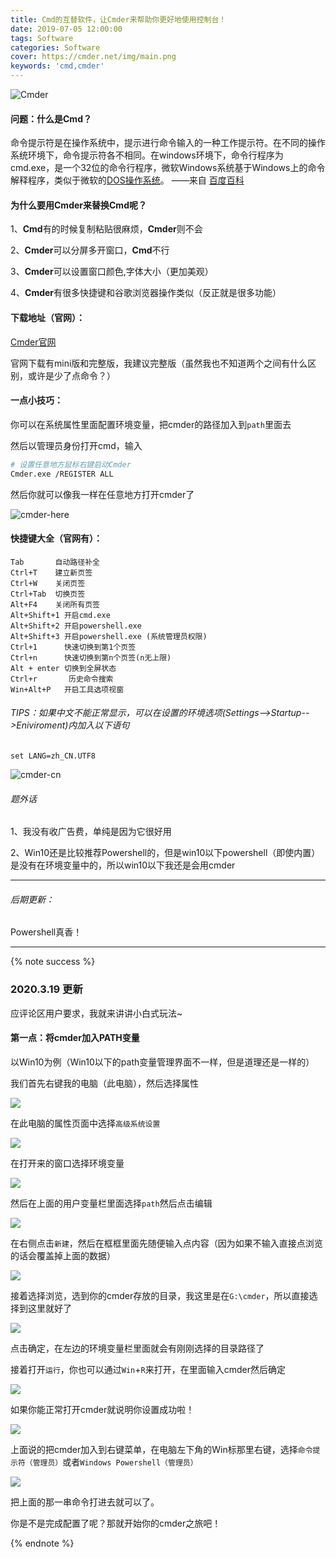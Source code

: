 ```yaml
---
title: Cmd的互替软件，让Cmder来帮助你更好地使用控制台！
date: 2019-07-05 12:00:00
tags: Software
categories: Software
cover: https://cmder.net/img/main.png
keywords: 'cmd,cmder'
---
```


![Cmder](https://cmder.net/img/main.png)

#### 问题：什么是Cmd？

命令提示符是在操作系统中，提示进行命令输入的一种工作提示符。在不同的操作系统环境下，命令提示符各不相同。在windows环境下，命令行程序为cmd.exe，是一个32位的命令行程序，微软Windows系统基于Windows上的命令解释程序，类似于微软的[DOS操作系统](https://baike.baidu.com/item/DOS操作系统)。  ——来自 [百度百科](https://baike.baidu.com/item/命令提示符)

#### 为什么要用Cmder来替换Cmd呢？

1、**Cmd**有的时候复制粘贴很麻烦，**Cmder**则不会

2、**Cmder**可以分屏多开窗口，**Cmd**不行

3、**Cmder**可以设置窗口颜色,字体大小（更加美观）

4、**Cmder**有很多快捷键和谷歌浏览器操作类似（反正就是很多功能）

#### 下载地址（官网）：

[Cmder官网](http://cmder.net/)

官网下载有mini版和完整版，我建议完整版（虽然我也不知道两个之间有什么区别，或许是少了点命令？）

#### 一点小技巧：

你可以在系统属性里面配置环境变量，把cmder的路径加入到``path``里面去

然后以管理员身份打开cmd，输入

```bash
# 设置任意地方鼠标右键启动Cmder
Cmder.exe /REGISTER ALL
```

然后你就可以像我一样在任意地方打开cmder了

![cmder-here](https://gamernotitle.coding.net/p/assets/d/assets/git/raw/master/cmder/cmder-here.png)

#### 快捷键大全（官网有）：

```
Tab       自动路径补全
Ctrl+T    建立新页签
Ctrl+W    关闭页签
Ctrl+Tab  切换页签
Alt+F4    关闭所有页签
Alt+Shift+1 开启cmd.exe
Alt+Shift+2 开启powershell.exe
Alt+Shift+3 开启powershell.exe (系统管理员权限)
Ctrl+1      快速切换到第1个页签
Ctrl+n      快速切换到第n个页签(n无上限)
Alt + enter 切换到全屏状态
Ctrl+r       历史命令搜索
Win+Alt+P   开启工具选项视窗
```

###### TIPS：如果中文不能正常显示，可以在设置的环境选项(Settings-->Startup-->Eniviroment)内加入以下语句

```basic
set LANG=zh_CN.UTF8 
```

![cmder-cn](https://gamernotitle.coding.net/p/assets/d/assets/git/raw/master/cmder/cmder-cn.png)



###### 题外话

1、我没有收广告费，单纯是因为它很好用

2、Win10还是比较推荐Powershell的，但是win10以下powershell（即使内置）是没有在环境变量中的，所以win10以下我还是会用cmder

---

###### 后期更新：

Powershell真香！

---

{% note success %}

### 2020.3.19 更新

应评论区用户要求，我就来讲讲小白式玩法~

#### 第一点：将cmder加入PATH变量

以Win10为例（Win10以下的path变量管理界面不一样，但是道理还是一样的）

我们首先右键我的电脑（此电脑），然后选择属性

![](https://cdn.jsdelivr.net/gh/GamerNoTitle/Picture-repo-v1@cmder/img/cmder/This-Computer-Properties.png)

在此电脑的属性页面中选择``高级系统设置``

![](https://cdn.jsdelivr.net/gh/GamerNoTitle/Picture-repo-v1@cmder/img/cmder/Properties-Settings.png)

在打开来的窗口选择环境变量

![](https://cdn.jsdelivr.net/gh/GamerNoTitle/Picture-repo-v1@cmder/img/cmder/Settings-env.png)

然后在上面的用户变量栏里面选择``path``然后点击编辑

![](https://cdn.jsdelivr.net/gh/GamerNoTitle/Picture-repo-v1@cmder/img/cmder/env-path.png)

在右侧点击``新建``，然后在框框里面先随便输入点内容（因为如果不输入直接点浏览的话会覆盖掉上面的数据）

![](https://cdn.jsdelivr.net/gh/GamerNoTitle/Picture-repo-v1@cmder/img/cmder/path-new.png)

接着选择浏览，选到你的cmder存放的目录，我这里是在``G:\cmder``，所以直接选择到这里就好了

![](https://cdn.jsdelivr.net/gh/GamerNoTitle/Picture-repo-v1@cmder/img/cmder/select-folder.png)

点击确定，在左边的环境变量栏里面就会有刚刚选择的目录路径了

接着打开``运行``，你也可以通过``Win``+``R``来打开，在里面输入cmder然后确定

![](https://cdn.jsdelivr.net/gh/GamerNoTitle/Picture-repo-v1@cmder/img/cmder/run.png)

如果你能正常打开cmder就说明你设置成功啦！

![](https://cdn.jsdelivr.net/gh/GamerNoTitle/Picture-repo-v1@cmder/img/cmder/cmder.png)

上面说的把cmder加入到右键菜单，在电脑左下角的Win标那里右键，选择``命令提示符（管理员）``或者``Windows Powershell（管理员）``

![](https://cdn.jsdelivr.net/gh/GamerNoTitle/Picture-repo-v1@cmder/img/cmder/Powershell-run-as-admin.png)

把上面的那一串命令打进去就可以了。

你是不是完成配置了呢？那就开始你的cmder之旅吧！

{% endnote %}

